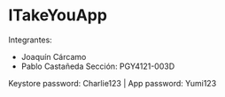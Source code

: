 # ITakeYouApp
Integrantes: 
- Joaquín Cárcamo
- Pablo Castañeda
Sección: PGY4121-003D

Keystore password: Charlie123 | App password: Yumi123
